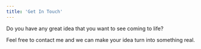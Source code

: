 ```yaml
---
title: 'Get In Touch'
---
```


Do you have any great idea that you want to see coming to life?

Feel free to contact me and we can make your idea turn into something real.
